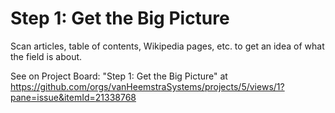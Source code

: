 # Step 1: Get the Big Picture

Scan articles, table of contents, Wikipedia pages, etc. to get an idea of what the field is about.

See on Project Board: "Step 1: Get the Big Picture" at https://github.com/orgs/vanHeemstraSystems/projects/5/views/1?pane=issue&itemId=21338768
